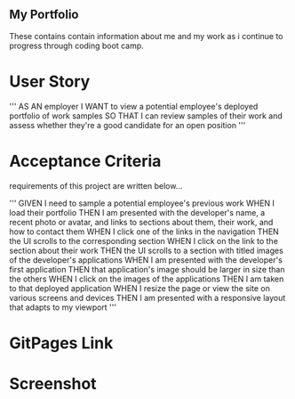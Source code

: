 ## My Portfolio
These contains contain information about me and my work as i continue to progress through coding boot camp.

# User Story

'''
AS AN employer
I WANT to view a potential employee's deployed portfolio of work samples
SO THAT I can review samples of their work and assess whether they're a good candidate for an open position
'''

# Acceptance Criteria

requirements of this project are written below...

'''
GIVEN I need to sample a potential employee's previous work
WHEN I load their portfolio
THEN I am presented with the developer's name, a recent photo or avatar, and links to sections about them, their work, and how to contact them
WHEN I click one of the links in the navigation
THEN the UI scrolls to the corresponding section
WHEN I click on the link to the section about their work
THEN the UI scrolls to a section with titled images of the developer's applications
WHEN I am presented with the developer's first application
THEN that application's image should be larger in size than the others
WHEN I click on the images of the applications
THEN I am taken to that deployed application
WHEN I resize the page or view the site on various screens and devices
THEN I am presented with a responsive layout that adapts to my viewport
'''

# GitPages Link



# Screenshot

